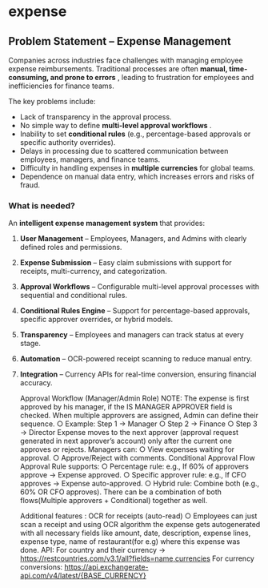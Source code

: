 # expense


## Problem Statement – Expense Management

Companies across industries face challenges with managing employee expense reimbursements. Traditional processes are often  **manual, time-consuming, and prone to errors** , leading to frustration for employees and inefficiencies for finance teams.

The key problems include:

* Lack of transparency in the approval process.
* No simple way to define  **multi-level approval workflows** .
* Inability to set **conditional rules** (e.g., percentage-based approvals or specific authority overrides).
* Delays in processing due to scattered communication between employees, managers, and finance teams.
* Difficulty in handling expenses in **multiple currencies** for global teams.
* Dependence on manual data entry, which increases errors and risks of fraud.

### What is needed?

An **intelligent expense management system** that provides:

1. **User Management** – Employees, Managers, and Admins with clearly defined roles and permissions.
2. **Expense Submission** – Easy claim submissions with support for receipts, multi-currency, and categorization.
3. **Approval Workflows** – Configurable multi-level approval processes with sequential and conditional rules.
4. **Conditional Rules Engine** – Support for percentage-based approvals, specific approver overrides, or hybrid models.
5. **Transparency** – Employees and managers can track status at every stage.
6. **Automation** – OCR-powered receipt scanning to reduce manual entry.
7. **Integration** – Currency APIs for real-time conversion, ensuring financial accuracy.

   Approval Workflow (Manager/Admin Role)
   NOTE: The expense is first approved by his manager, if the IS MANAGER
   APPROVER field is checked.
   When multiple approvers are assigned, Admin can define their sequence.
   ○ Example:
   Step 1 → Manager
   ○ Step 2 → Finance
   ○ Step 3 → Director
   Expense moves to the next approver (approval request generated in next
   approver’s account) only after the current one approves or rejects.
   Managers can:
   ○ View expenses waiting for approval.
   ○ Approve/Reject with comments.
   Conditional Approval Flow
   Approval Rule supports:
   ○ Percentage rule: e.g., If 60% of approvers approve → Expense approved.
   ○ Specific approver rule: e.g., If CFO approves → Expense auto-approved.
   ○ Hybrid rule: Combine both (e.g., 60% OR CFO approves).
   There can be a combination of both flows(Multiple approvers + Conditional)
   together as well.

   Additional features :
   OCR for receipts (auto-read)
   ○ Employees can just scan a receipt and using OCR algorithm the expense gets
   autogenerated with all necessary fields like amount, date, description, expense
   lines, expense type, name of restaurant(for e.g) where this expense was done.
   API: For country and their currency -> https://restcountries.com/v3.1/all?fields=name,currencies
   For currency conversions: https://api.exchangerate-api.com/v4/latest/{BASE_CURRENCY}
